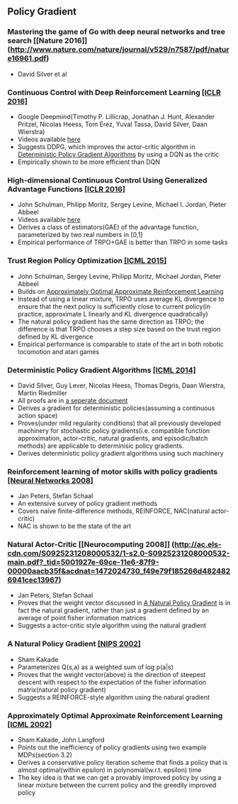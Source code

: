 ## Policy Gradient


### Mastering the game of Go with deep neural networks and tree search [[Nature 2016]] (http://www.nature.com/nature/journal/v529/n7587/pdf/nature16961.pdf)
  - David Silver et al

### Continuous Control with Deep Reinforcement Learning [[ICLR 2016]](https://arxiv.org/pdf/1509.02971)
  - Google Deepmind(Timothy P. Lillicrap, Jonathan J. Hunt, Alexander Pritzel, Nicolas Heess, Tom Erez, Yuval Tassa, David Silver, Daan Wierstra)
  - Videos available [here](https://goo.gl/J4PIAz)
  - Suggests DDPG, which improves the actor-critic algorithm in [Deterministic Policy Gradient Algorithms](https://github.com/yoonholee/Reinforcement-Learning-Survey/blob/master/policy_gradient.md#deterministic-policy-gradient-algorithms-icml-2014) by using a DQN as the critic
  - Empirically shown to be more efficient than DQN
  
### High-dimensional Continuous Control Using Generalized Advantage Functions [[ICLR 2016]](https://arxiv.org/pdf/1506.02438)
  - John Schulman, Philipp Moritz, Sergey Levine, Michael I. Jordan, Pieter Abbeel
  -  Videos available [here](https://sites.google.com/site/gaepapersupp)
  - Derives a class of estimators(GAE) of the advantage function, parameterized by two real numbers in [0,1]
  - Empirical performance of TRPO+GAE is better than TRPO in some tasks

### Trust Region Policy Optimization [[ICML 2015]](https://arxiv.org/pdf/1502.05477)
  - John Schulman, Sergey Levine, Philipp Moritz, Michael Jordan, Pieter Abbeel
  - Builds on [Approximately Optimal Approximate Reinforcement Learning](https://github.com/yoonholee/Reinforcement-Learning-Survey/blob/master/policy_gradient.md#approximately-optimal-approximate-reinforcement-learning-icml-2002)
  - Instead of using a linear mixture, TRPO uses average KL divergence to ensure that the next policy is sufficiently close to current policy(in practice, approximate L linearly and KL divergence quadratically)
  - The natural policy gradient has the same direction as TRPO; the difference is that TRPO chooses a step size based on the trust region defined by KL divergence
  - Empirical performance is comparable to state of the art in both robotic locomotion and atari games
  
### Deterministic Policy Gradient Algorithms [[ICML 2014]](http://jmlr.org/proceedings/papers/v32/silver14.pdf)
  - David Silver, Guy Lever, Nicolas Heess, Thomas Degris, Daan Wierstra, Martin Riedmiller
  - All proofs are in [a seperate document](http://jmlr.org/proceedings/papers/v32/silver14-supp.pdf)
  - Derives a gradient for deterministic policies(assuming a continuous action space)
  - Proves(under mild regularity conditions) that all previously developed machinery for stochastic policy gradients(i.e. compatible function approximation, actor-critic, natural gradients, and episodic/batch methods) are applicable to determinisic policy gradients.
  - Derives deterministic policy gradient algorithms using such machinery

### Reinforcement learning of motor skills with policy gradients [[Neural Networks 2008]](http://is.tuebingen.mpg.de/fileadmin/user_upload/files/publications/Neural-Netw-2008-21-682_4867[0].pdf)
  - Jan Peters, Stefan Schaal
  - An extensive survey of policy gradient methods
  - Covers naive finite-difference methods, REINFORCE, NAC(natural actor-critic)
  - NAC is shown to be the state of the art
  
### Natural Actor-Critic [[Neurocomputing 2008]] (http://ac.els-cdn.com/S0925231208000532/1-s2.0-S0925231208000532-main.pdf?_tid=5001927e-69ce-11e6-87f9-00000aacb35f&acdnat=1472024730_f49e79f185266d4824826941cec13967)
  - Jan Peters, Stefan Schaal
  - Proves that the weight vector discussed in [A Natural Policy Gradient](https://github.com/yoonholee/Reinforcement-Learning-Survey/blob/master/policy_gradient.md#a-natural-policy-gradient-nips-2002) is in fact the natural gradient, rather than just a gradient defined by an average of point fisher information matrices
  - Suggests a actor-critic style algorithm using the natural gradient
  
### A Natural Policy Gradient [[NIPS 2002]](http://papers.nips.cc/paper/2073-a-natural-policy-gradient.pdf)
  - Sham Kakade
  - Parameterizes Q(s,a) as a weighted sum of log p(a|s)
  - Proves that the weight vector(above) is the direction of steepest descent with respect to the expectation of the fisher information matrix(natural policy gradient)
  - Suggests a REINFORCE-style algorithm using the natural gradient
 
### Approximately Optimal Approximate Reinforcement Learning [[ICML 2002]](https://www.cs.cmu.edu/~./jcl/papers/aoarl/Final.pdf)
  - Sham Kakade, John Langford
  - Points out the inefficiency of policy gradients using two example MDPs(section 3.2)
  - Derives a conservative policy iteration scheme that finds a policy that is almost optimal(within epsilon) in polynomial(w.r.t. epsilon) time
  - The key idea is that we can get a provably improved policy by using a linear mixture between the current policy and the greedily improved policy
